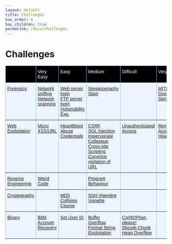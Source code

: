 ```yaml
---
layout: default
title: Challenges
nav_order: 4
has_children: true
permalink: /docs/challenges
---
```


# Challenges 

<style type="text/css">
.tg  {border-collapse:collapse;border-color:#9ABAD9;border-spacing:0;}
.tg td{background-color:#EBF5FF;border-color:#9ABAD9;border-style:solid;border-width:1px;color:#444;
  font-family:Arial, sans-serif;font-size:14px;overflow:hidden;padding:10px 5px;word-break:normal;}
.tg th{background-color:#000;border-color:#9ABAD9;border-style:solid;border-width:1px;color:#fff;
  font-family:Arial, sans-serif;font-size:14px;font-weight:normal;overflow:hidden;padding:10px 5px;word-break:normal;}
.tg .tg-0pky{border-color:inherit;text-align:left;vertical-align:top}
</style>
<table class="tg">
<thead>
  <tr>
    <th class="tg-0pky"></th>
    <th class="tg-0pky">Very Easy</th>
    <th class="tg-0pky">Easy</th>
    <th class="tg-0pky">Medium</th>
    <th class="tg-0pky">Difficult</th>
    <th class="tg-0pky">Very Difficult</th>
  </tr>
</thead>
<tbody>
  <tr>
    <td class="tg-0pky"><a href="/docs/challenges/forensics/">Forensics</a></td>
    <td class="tg-0pky"><a href="/docs/challenges/forensics/#network-sniffing">Network sniffing</a><br><a href="/docs/challenges/forensics/#network-scanning">Network scanning</a></td>
    <td class="tg-0pky"><a href="/docs/challenges/forensics/#web-server-login">Web server login</a><br><a href="/docs/challenges/forensics/#ftp-server-login">FTP server login</a><br><a href="/docs/challenges/forensics/#vulnerability-exploitation">Vulnerability Exp.</a></td>
    <td class="tg-0pky"><a href="/docs/challenges/forensics/#steganography-slam">Steganography Slam</a></td>
    <td class="tg-0pky"></td>
    <td class="tg-0pky"><a href="/docs/challenges/forensics/#man-in-the-middle">MITM</a><br><a href="/docs/challenges/forensics/#doormat-steganography">Doormat Steganography</a></td>
  </tr>
  <tr>
    <td class="tg-0pky"><a href="/docs/challenges/web-exploitation/">Web Exploitation</a></td>
    <td class="tg-0pky"><a href="/docs/challenges/web-exploitation/#micro-cms-xxs-and-url"> Micro XSS/URL</a>  </td>
    <td class="tg-0pky"><a href="/docs/challenges/web-exploitation/#heartbleed">HeartBleed</a><br><a href="/docs/challenges/web-exploitation/#abuse-credentials">Abuse Credentials</a></td>
    <td class="tg-0pky"><a href="/docs/challenges/web-exploitation/#cross-site-request-forgery">CSRF</a><br><a href="/docs/challenges/web-exploitation/#sql-injection">SQL Injection</a><br><a href="/docs/challenges/web-exploitation/#impersonate-colleague">Impersonate Colleague</a><br><a href="/docs/challenges/web-exploitation/#cross-site-scripting">Cross-site Scripting</a><br><a href="/docs/challenges/web-exploitation/#convince-visitation-of-url">Convince visitation of URL</a></td>
    <td class="tg-0pky"><a href="/docs/challenges/web-exploitation/#unauthenticated---access">Unauthenticated Access</a></td>
    <td class="tg-0pky"><a href="/docs/challenges/web-exploitation/#remote-access">Remote Access</a><br><a href="/docs/challenges/web-exploitation/#hijack-domain">Hijack Domain</a></td>
  </tr>
  <tr>
    <td class="tg-0pky"><a href="/docs/challenges/reverse-engineering">Reverse Engineering</a></td>
    <td class="tg-0pky"><a href="/docs/challenges/reverse-engineering/#weird-code">Weird Code</a></td>
    <td class="tg-0pky"></td>
    <td class="tg-0pky"><a href="/docs/challenges/reverse-engineering/#program-behaviour">Program Behaviour</a></td>
    <td class="tg-0pky"></td>
    <td class="tg-0pky"></td>
  </tr>
  <tr>
    <td class="tg-0pky"><a href="/docs/challenges/cryptography">Cryptography</a></td>
    <td class="tg-0pky"></td>
    <td class="tg-0pky"><a href="/docs/challenges/cryptography/#md5-collision-course">MD5 Collision Course</a></td>
    <td class="tg-0pky"><a href="/docs/challenges/cryptography/#ssh-vigenère-vignette">SSH Vigenère Vignette</a></td>
    <td class="tg-0pky"></td>
    <td class="tg-0pky"></td>
  </tr>
  <tr>
    <td class="tg-0pky"><a href="/docs/challenges/binary">Binary</a></td>
    <td class="tg-0pky"><a href="/docs/challenges/binary/##bittit-account-recovery">Bittit Account Recovery</a></td>
    <td class="tg-0pky"><a href="/docs/challenges/binary/#set-user-id">Set User ID</a></td>
    <td class="tg-0pky"><a href="/docs/challenges/binary/#buffer-overflow">Buffer Overflow</a><br><a href="/docs/challenges/binary/#format-string-exploitation">Format String Exploitation</a></td>
    <td class="tg-0pky"><a href="/docs/challenges/binary/#corroption-please">CorROPtion, please!</a><br><a href="/docs/challenges/binary/#shrunk-chunk-heap-overflow">Shrunk-Chunk Heap Overflow</a></td>
    <td class="tg-0pky"></td>
  </tr>
</tbody>
</table>